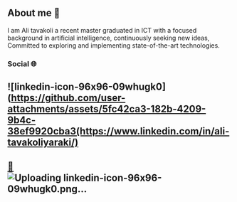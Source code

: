 ## About me 📝

I am Ali tavakoli a recent master graduated in ICT with a focused background in artificial intelligence, continuously seeking new ideas, 
Committed to exploring and implementing state-of-the-art technologies.

### Social 🌐
## ![linkedin-icon-96x96-09whugk0](https://github.com/user-attachments/assets/5fc42ca3-182b-4209-9b4c-38ef9920cba3(https://www.linkedin.com/in/ali-tavakoliyaraki/)
## [📧](mailto:ali.tavakoli.yaraki1@gmail.com)![Uploading linkedin-icon-96x96-09whugk0.png…]()

